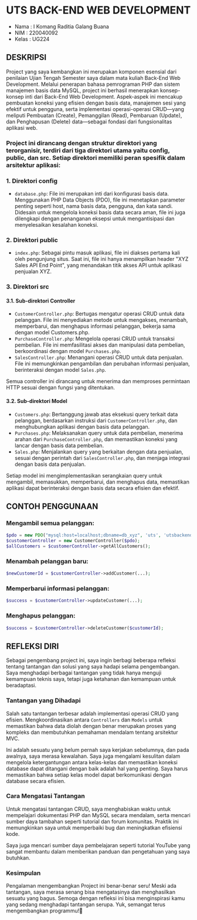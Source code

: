 # UTS BACK-END WEB DEVELOPMENT

- Nama : I Komang Raditia Galang Buana
- NIM  : 220040092
- Kelas  : UG224

## DESKRIPSI
Project yang saya kembangkan ini merupakan komponen esensial dari penilaian Ujian Tengah Semester saya dalam mata kuliah Back-End Web Development. Melalui penerapan bahasa pemrograman PHP dan sistem manajemen basis data MySQL, project ini berhasil menerapkan konsep-konsep inti dari Back-End Web Development. Aspek-aspek ini mencakup pembuatan koneksi yang efisien dengan basis data, manajemen sesi yang efektif untuk pengguna, serta implementasi operasi-operasi CRUD—yang meliputi Pembuatan (Create), Pemanggilan (Read), Pembaruan (Update), dan Penghapusan (Delete) data—sebagai fondasi dari fungsionalitas aplikasi web.

### Project ini dirancang dengan struktur direktori yang terorganisir, terdiri dari tiga direktori utama yaitu config, public, dan src. Setiap direktori memiliki peran spesifik dalam arsitektur aplikasi:

### 1. Direktori config
- `database.php`: File ini merupakan inti dari konfigurasi basis data. Menggunakan PHP Data Objects (PDO), file ini menetapkan parameter penting seperti host, nama basis data, pengguna, dan kata sandi. Didesain untuk mengelola koneksi basis data secara aman, file ini juga dilengkapi dengan penanganan eksepsi untuk mengantisipasi dan menyelesaikan kesalahan koneksi.

### 2. Direktori public
- `index.php`: Sebagai pintu masuk aplikasi, file ini diakses pertama kali oleh pengunjung situs. Saat ini, file ini hanya menampilkan header "XYZ Sales API End Point", yang menandakan titik akses API untuk aplikasi penjualan XYZ.

### 3. Direktori src
#### 3.1. Sub-direktori Controller
- `CustomerController.php`: Bertugas mengatur operasi CRUD untuk data pelanggan. File ini menyediakan metode untuk mengakses, menambah, memperbarui, dan menghapus informasi pelanggan, bekerja sama dengan model Customers.php.
- `PurchaseController.php`: Mengelola operasi CRUD untuk transaksi pembelian. File ini memfasilitasi akses dan manipulasi data pembelian, berkoordinasi dengan model `Purchases.php`.
- `SalesController.php`: Menangani operasi CRUD untuk data penjualan. File ini memungkinkan pengambilan dan perubahan informasi penjualan, berinteraksi dengan model `Sales.php`.

Semua controller ini dirancang untuk menerima dan memproses permintaan HTTP sesuai dengan fungsi yang ditentukan.

#### 3.2. Sub-direktori Model
- `Customers.php`: Bertanggung jawab atas eksekusi query terkait data pelanggan, berdasarkan instruksi dari `CustomerController.php`, dan menghubungkan aplikasi dengan basis data pelanggan.
- `Purchases.php`: Melaksanakan query untuk data pembelian, menerima arahan dari `PurchaseController.php`, dan memastikan koneksi yang lancar dengan basis data pembelian.
- `Sales.php`: Menjalankan query yang berkaitan dengan data penjualan, sesuai dengan perintah dari `SalesController.php`, dan menjaga integrasi dengan basis data penjualan.

Setiap model ini mengimplementasikan serangkaian query untuk mengambil, memasukkan, memperbarui, dan menghapus data, memastikan aplikasi dapat berinteraksi dengan basis data secara efisien dan efektif.

## CONTOH PENGGUNAAN

### Mengambil semua pelanggan:
```php
$pdo = new PDO("mysql:host=localhost;dbname=db_xyz", 'uts', 'utsbackend');
$customerController = new CustomerController($pdo);
$allCustomers = $customerController->getAllCustomers();
```

### Menambah pelanggan baru:
```php
$newCustomerId = $customerController->addCustomer(...);
```

### Memperbarui informasi pelanggan:
```php
$success = $customerController->updateCustomer(...);
```

### Menghapus pelanggan:
```php
$success = $customerController->deleteCustomer($customerId);
```

## REFLEKSI DIRI

Sebagai pengembang project ini, saya ingin berbagi beberapa refleksi tentang tantangan dan solusi yang saya hadapi selama pengembangan. Saya menghadapi berbagai tantangan yang tidak hanya menguji kemampuan teknis saya, tetapi juga ketahanan dan kemampuan untuk beradaptasi.

### Tantangan yang Dihadapi
Salah satu tantangan terbesar adalah implementasi operasi CRUD yang efisien. Mengkoordinasikan antara `Controllers` dan `Models` untuk memastikan bahwa data diolah dengan benar merupakan proses yang kompleks dan membutuhkan pemahaman mendalam tentang arsitektur MVC.

Ini adalah sesuatu yang belum pernah saya kerjakan sebelumnya, dan pada awalnya, saya merasa kewalahan. Saya juga mengalami kesulitan dalam mengelola ketergantungan antara kelas-kelas dan memastikan koneksi database dapat ditangani dengan baik adalah hal yang penting. Saya harus memastikan bahwa setiap kelas model dapat berkomunikasi dengan database secara efisien.

### Cara Mengatasi Tantangan
Untuk mengatasi tantangan CRUD, saya menghabiskan waktu untuk mempelajari dokumentasi PHP dan MySQL secara mendalam, serta mencari sumber daya tambahan seperti tutorial dan forum komunitas. Praktik ini memungkinkan saya untuk memperbaiki bug dan meningkatkan efisiensi kode.

Saya juga mencari sumber daya pembelajaran seperti tutorial YouTube yang sangat membantu dalam memberikan panduan dan pengetahuan yang saya butuhkan.

### Kesimpulan

Pengalaman mengembangkan Project ini benar-benar seru! Meski ada tantangan, saya merasa senang bisa mengatasinya dan menghasilkan sesuatu yang bagus. Semoga dengan refleksi ini bisa menginspirasi kamu yang sedang menghadapi tantangan serupa. Yuk, semangat terus mengembangkan programmu!🚀
